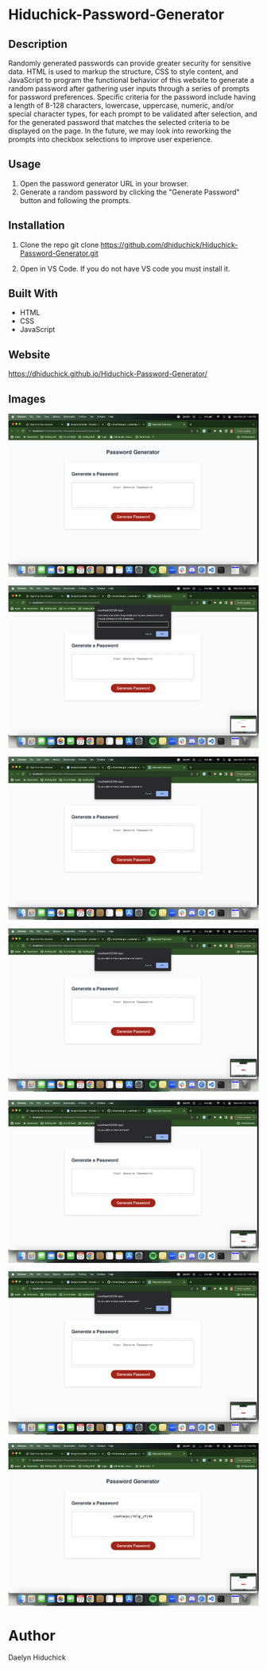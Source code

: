 # Hiduchick-Password-Generator

## Description
Randomly generated passwords can provide greater security for sensitive data. HTML is used to markup the structure, CSS to style content, and JavaScript to program the functional behavior of this website to generate a random password after gathering user inputs through a series of prompts for password preferences. Specific criteria for the password include having a length of 8-128 characters, lowercase, uppercase, numeric, and/or special character types, for each prompt to be validated after selection, and for the generated password that matches the selected criteria to be displayed on the page. In the future, we may look into reworking the prompts into checkbox selections to improve user experience.

## Usage
1. Open the password generator URL in your browser.
2. Generate a random password by clicking the "Generate Password" button and following the prompts.

## Installation

1. Clone the repo
   git clone https://github.com/dhiduchick/Hiduchick-Password-Generator.git

2. Open in VS Code. If you do not have VS code you must install it.

## Built With
* HTML
* CSS
* JavaScript

## Website

https://dhiduchick.github.io/Hiduchick-Password-Generator/

## Images 

![Password Start](./Assets/Images/Start.png)

![Password Characters](./Assets/Images/number%20of%20characters.png)

![Password Lowercase](./Assets/Images/lowercase.png)

![Password Uppercase](./Assets/Images/uppercase.png)

![Password Numbers](./Assets/Images/numbers.png)

![Password Speacial](./Assets/Images/special.png)

![Password Finished](./Assets/Images/finished.png)

# Author 
Daelyn Hiduchick